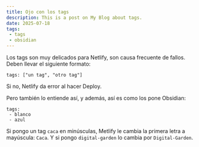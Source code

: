 ```yaml
---
title: Ojo con los tags
description: This is a post on My Blog about tags.
date: 2025-07-18
tags: 
 - tags
 - obsidian
---
```


Los tags son muy delicados para Netlify, son causa frecuente de fallos. Deben llevar el siguiente formato:

```
tags: ["un tag", "otro tag"]
```

Si no, Netlify da error al hacer Deploy.

Pero también lo entiende así, y además, así es como los pone Obsidian:

```
tags: 
 - blanco
 - azul
```

Si pongo un tag `caca` en minúsculas, Metlify le cambia la primera letra a mayúscula: `Caca`. Y si pongo `digital-garden` lo cambia por `Digital-Garden`.
